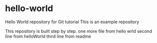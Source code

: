 # hello-world
Hello World repository for Git tutorial
This is an example repository

This repository is built step by step.
one more file from hello wrld
second line from helloWorld
third line from readme
